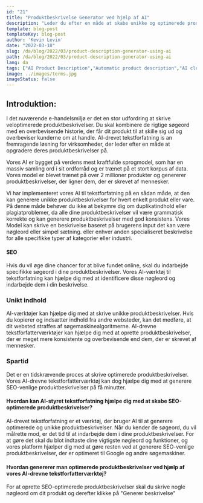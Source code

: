 ```yaml
---
id: "21"
title: "Produktbeskrivelse Generator ved hjælp af AI"
description: "Leder du efter en måde at skabe unikke og optimerede produktbeskrivelser på? Hvis ja, kan du overveje at bruge AI-drevet tekstforfatning. Dette værktøj bruger AI til at generere produktbeskrivelser, der er skræddersyet til dine specifikke søgeord."
template: blog-post
templateKey: blog-post
author: 'Kevin Levin'
date: "2022-03-18"
slug: /da/blog/2022/03/product-description-generator-using-ai
path: /da/blog/2022/03/product-description-generator-using-ai
lang: da
tags: ["AI Product Description","Automatic product description","AI clothings Product description"]
image: ../images/terms.jpg
imageStatus: false
---
```

## Introduktion:
I det nuværende e-handelsmiljø er det en stor udfordring at skrive veloptimerede produktbeskrivelser. Du skal kombinere de rigtige søgeord med en overbevisende historie, der får dit produkt til at skille sig ud og overbeviser kunderne om at handle. AI-drevet tekstforfatning іѕ аn fremragende løsning for virksomheder, der leder efter en måde at opgradere deres produktbeskrivelser på.


Vores AI er bygget på verdens mest kraftfulde sprogmodel, som har en massiv samling ord i sit ordforråd og er trænet på et stort korpus af data. Vores model er blevet trænet på over 2 millioner produkter og genererer produktbeskrivelser, der ligner dem, der er skrevet af mennesker.

Vi har implementeret vores AI til tekstforfatning på en sådan måde, at den kan generere unikke produktbeskrivelser for hvert enkelt produkt eller vare. På denne måde behøver du ikke at bekymre dig om duplikatindhold eller plagiatproblemer, da alle dine produktbeskrivelser vil være grammatisk korrekte og kan generere produktbeskrivelser med god konsistens. Vores Model kan skrive en beskrivelse baseret på brugerens input det kan være nøgleord eller simpel sætning. eller enhver anden specialiseret beskrivelse for alle specifikke typer af kategorier eller industri.

#### SEO
Hvis du vil øge dine chancer for at blive fundet online, skal du indarbejde specifikke søgeord i dine produktbeskrivelser. Vores AI-værktøj til tekstforfatning kan hjælpe dig med at identificere disse nøgleord og indarbejde dem i din beskrivelse.

### Unikt indhold
AI-værktøjer kan hjælpe dig med at skrive unikke produktbeskrivelser. Hvis du kopierer og indsætter indhold fra andre websteder, kan det medføre, at dit websted straffes af søgemaskinealgoritmerne. AI-drevne tekstforfatterværktøjer kan hjælpe dig med at oprette produktbeskrivelser, der er meget mere konsistente og overbevisende end dem, der er skrevet af mennesker.

### Spartid
Det er en tidskrævende proces at skrive optimerede produktbeskrivelser. Vores AI-drevne tekstforfatterværktøj kan dog hjælpe dig med at generere SEO-venlige produktbeskrivelser på få minutter.

#### Hvordan kan AI-styret tekstforfatning hjælpe dig med at skabe SEO-optimerede produktbeskrivelser?
AI-drevet tekstforfatning er et værktøj, der bruger AI til at generere optimerede og unikke produktbeskrivelser. Når du kender de søgeord, du vil målrette mod, er det tid til at indarbejde dem i dine produktbeskrivelser. For at gøre det skal du blot indtaste dine vigtigste nøgleord og funktioner, og vores platform hjælper dig med at gøre resten ved at generere SEO-venlige produktbeskrivelser, der er optimeret til Google og andre søgemaskiner.

#### Hvordan genererer man optimerede produktbeskrivelser ved hjælp af vores AI-drevne tekstforfatterværktøj?
For at oprette SEO-optimerede produktbeskrivelser skal du skrive nogle nøgleord om dit produkt og derefter klikke på "Generer beskrivelse"



